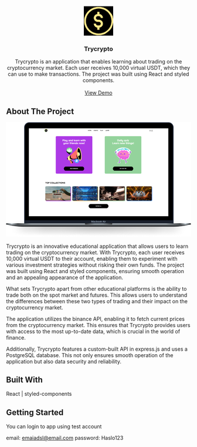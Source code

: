 <br/>
<p align="center">
  <a href="https://github.com/WBK0/trycrypto-frontend">
    <img src="https://raw.githubusercontent.com/WBK0/trycrypto-frontend/main/src/assets/logo-squere.png" alt="Logo" width="80" height="80">
  </a>

  <h3 align="center">Trycrypto</h3>

  <p align="center">
    Trycrypto is an application that enables learning about trading on the cryptocurrency market. Each user receives 10,000 virtual USDT, which they can use to make transactions. The project was built using React and styled components.
    <br/>
    <br/>
    <a href="https://trycrypto.codebybartlomiej.pl">View Demo</a>
  </p>
</p>



## About The Project

![Screen Shot](https://raw.githubusercontent.com/WBK0/quizyme/main/public/quizyme-macbook.png)

Trycrypto is an innovative educational application that allows users to learn trading on the cryptocurrency market. With Trycrypto, each user receives 10,000 virtual USDT to their account, enabling them to experiment with various investment strategies without risking their own funds. The project was built using React and styled components, ensuring smooth operation and an appealing appearance of the application.

What sets Trycrypto apart from other educational platforms is the ability to trade both on the spot market and futures. This allows users to understand the differences between these two types of trading and their impact on the cryptocurrency market.

The application utilizes the binance API, enabling it to fetch current prices from the cryptocurrency market. This ensures that Trycrypto provides users with access to the most up-to-date data, which is crucial in the world of finance.

Additionally, Trycrypto features a custom-built API in express.js and uses a PostgreSQL database. This not only ensures smooth operation of the application but also data security and reliability.

## Built With

React | styled-components 

## Getting Started

You can login to app using test account

email: emaiadsl@email.com
password: Haslo123
